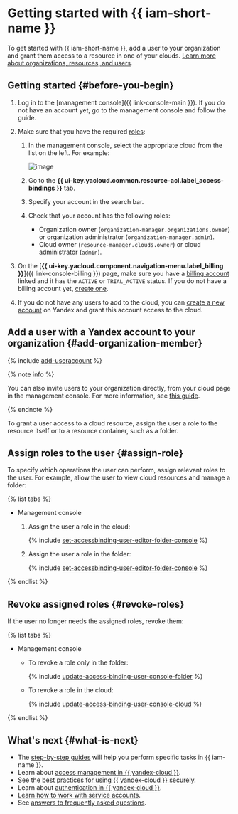 # Getting started with {{ iam-short-name }}

To get started with {{ iam-short-name }}, add a user to your organization and grant them access to a resource in one of your clouds. [Learn more about organizations, resources, and users](../overview/roles-and-resources.md).

## Getting started {#before-you-begin}


1. Log in to the [management console]({{ link-console-main }}). If you do not have an account yet, go to the management console and follow the guide.
1. Make sure that you have the required [roles](./concepts/access-control/roles.md):

   1. In the management console, select the appropriate cloud from the list on the left. For example:

      ![image](../_assets/resource-manager/switch-cloud-n-n.png)

   1. Go to the **{{ ui-key.yacloud.common.resource-acl.label_access-bindings }}** tab.
   1. Specify your account in the search bar.
   1. Check that your account has the following roles:

      * Organization owner (`organization-manager.organizations.owner`) or organization administrator (`organization-manager.admin`).
      * Cloud owner (`resource-manager.clouds.owner`) or cloud administrator (`admin`).

1. On the [**{{ ui-key.yacloud.component.navigation-menu.label_billing }}**]({{ link-console-billing }}) page, make sure you have a [billing account](../billing/concepts/billing-account.md) linked and it has the `ACTIVE` or `TRIAL_ACTIVE` status. If you do not have a billing account yet, [create one](../billing/quickstart/index.md#create_billing_account).
1. If you do not have any users to add to the cloud, you can [create a new account](https://passport.yandex.com/registration) on Yandex and grant this account access to the cloud.



## Add a user with a Yandex account to your organization {#add-organization-member}

{% include [add-useraccount](../_includes/organization/add-useraccount.md) %}

{% note info %}

You can also invite users to your organization directly, from your cloud page in the management console. For more information, see [this guide](./operations/users/create.md#add-useraccount).

{% endnote %}

To grant a user access to a cloud resource, assign the user a role to the resource itself or to a resource container, such as a folder.


## Assign roles to the user {#assign-role}

To specify which operations the user can perform, assign relevant roles to the user. For example, allow the user to view cloud resources and manage a folder:

{% list tabs %}

- Management console

   1. Assign the user a role in the cloud:

      {% include [set-accessbinding-user-editor-folder-console](../_includes/resource-manager/set-accessbinding-user-viewer-cloud-console.md) %}

   1. Assign the user a role in the folder:

      {% include [set-accessbinding-user-editor-folder-console](../_includes/resource-manager/set-accessbinding-user-editor-folder-console.md) %}

{% endlist %}


## Revoke assigned roles {#revoke-roles}

If the user no longer needs the assigned roles, revoke them:

{% list tabs %}

- Management console

   * To revoke a role only in the folder:

      {% include [update-access-binding-user-console-folder](../_includes/resource-manager/update-access-binding-user-console-folder.md) %}

   * To revoke a role in the cloud:

      {% include [update-access-binding-user-console-cloud](../_includes/resource-manager/update-access-binding-user-console-cloud.md) %}

{% endlist %}


## What's next {#what-is-next}

* The [step-by-step guides](operations/index.md) will help you perform specific tasks in {{ iam-name }}.
* Learn about [access management in {{ yandex-cloud }}](concepts/access-control/index.md).
* See the [best practices for using {{ yandex-cloud }} securely](best-practices/using-iam-securely.md).
* Learn about [authentication in {{ yandex-cloud }}](concepts/authorization/index.md#authentication).
* [Learn how to work with service accounts](quickstart-sa.md).
* See [answers to frequently asked questions](qa/index.md).
